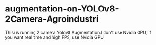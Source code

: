 # augmentation-on-YOLOv8-2Camera-Agroindustri
Thisi is running 2 camera Yolov8 Augmentation.I don't use Nvidia GPU, if you want real time and high FPS, use Nvidia GPU.
